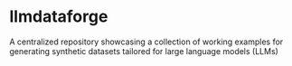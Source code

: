 # llmdataforge
A centralized repository showcasing a collection of working examples for generating synthetic datasets tailored for large language models (LLMs)
